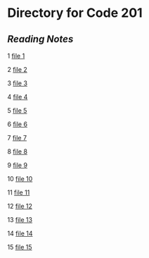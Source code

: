# Directory for Code 201

## *Reading Notes*
1 [file 1](https://chrisbennerkenagy.github.io/reading-notes/201w1)

2 [file 2](https://chrisbennerkenagy.github.io/reading-notes/201w2)

3 [file 3](https://chrisbennerkenagy.github.io/reading-notes/201w3)

4 [file 4](https://chrisbennerkenagy.github.io/reading-notes/201w4)

5 [file 5](https://chrisbennerkenagy.github.io/reading-notes/201w5)

6 [file 6](https://chrisbennerkenagy.github.io/reading-notes/201w6)

7 [file 7](https://chrisbennerkenagy.github.io/reading-notes/201w7)

8 [file 8](https://chrisbennerkenagy.github.io/reading-notes/201w8)

9 [file 9](https://chrisbennerkenagy.github.io/reading-notes/201w9)

10 [file 10](https://chrisbennerkenagy.github.io/reading-notes/201w10)

11 [file 11](https://chrisbennerkenagy.github.io/reading-notes/201w11)

12 [file 12](https://chrisbennerkenagy.github.io/reading-notes/201w12)

13 [file 13](https://chrisbennerkenagy.github.io/reading-notes/201w13)

14 [file 14](https://chrisbennerkenagy.github.io/reading-notes/201w14)

15 [file 15](https://chrisbennerkenagy.github.io/reading-notes/201w15)